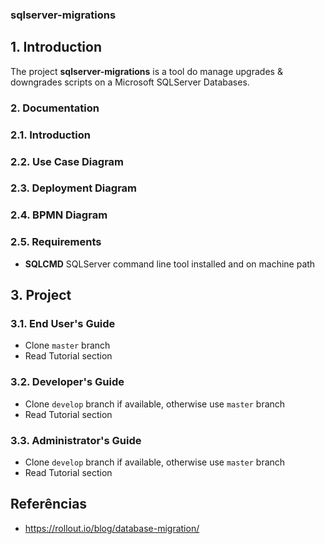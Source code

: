 ### sqlserver-migrations

## 1. Introduction

The project **sqlserver-migrations** is a tool do manage upgrades & downgrades scripts on a Microsoft SQLServer Databases.


### 2. Documentation

### 2.1. Introduction

### 2.2. Use Case Diagram

### 2.3. Deployment Diagram

### 2.4. BPMN Diagram

### 2.5. Requirements

* **SQLCMD** SQLServer command line tool installed and on machine path

## 3. Project

### 3.1. End User's Guide

* Clone `master` branch
* Read Tutorial section

### 3.2. Developer's Guide

* Clone `develop` branch if available, otherwise use `master` branch
* Read Tutorial section

### 3.3. Administrator's Guide

* Clone `develop` branch if available, otherwise use `master` branch
* Read Tutorial section




## Referências ##

* https://rollout.io/blog/database-migration/
